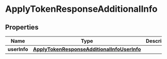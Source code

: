 

# ApplyTokenResponseAdditionalInfo


## Properties

| Name | Type | Description | Notes |
|------------ | ------------- | ------------- | -------------|
|**userInfo** | [**ApplyTokenResponseAdditionalInfoUserInfo**](ApplyTokenResponseAdditionalInfoUserInfo.md) |  |  [optional] |



